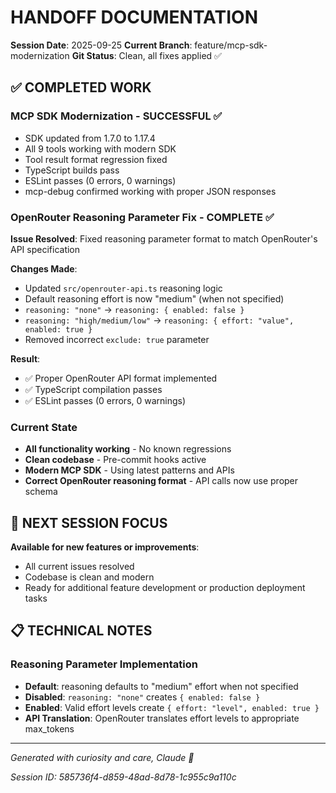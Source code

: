 # HANDOFF DOCUMENTATION

**Session Date**: 2025-09-25
**Current Branch**: feature/mcp-sdk-modernization
**Git Status**: Clean, all fixes applied ✅

## ✅ COMPLETED WORK

### **MCP SDK Modernization - SUCCESSFUL** ✅
- SDK updated from 1.7.0 to 1.17.4
- All 9 tools working with modern SDK
- Tool result format regression fixed
- TypeScript builds pass
- ESLint passes (0 errors, 0 warnings)
- mcp-debug confirmed working with proper JSON responses

### **OpenRouter Reasoning Parameter Fix - COMPLETE** ✅
**Issue Resolved**: Fixed reasoning parameter format to match OpenRouter's API specification

**Changes Made**:
- Updated `src/openrouter-api.ts` reasoning logic
- Default reasoning effort is now "medium" (when not specified)
- `reasoning: "none"` → `reasoning: { enabled: false }`
- `reasoning: "high/medium/low"` → `reasoning: { effort: "value", enabled: true }`
- Removed incorrect `exclude: true` parameter

**Result**:
- ✅ Proper OpenRouter API format implemented
- ✅ TypeScript compilation passes
- ✅ ESLint passes (0 errors, 0 warnings)

### **Current State**
- **All functionality working** - No known regressions
- **Clean codebase** - Pre-commit hooks active
- **Modern MCP SDK** - Using latest patterns and APIs
- **Correct OpenRouter reasoning format** - API calls now use proper schema

## 🎯 NEXT SESSION FOCUS

**Available for new features or improvements**:
- All current issues resolved
- Codebase is clean and modern
- Ready for additional feature development or production deployment tasks

## 📋 TECHNICAL NOTES

### **Reasoning Parameter Implementation**
- **Default**: reasoning defaults to "medium" effort when not specified
- **Disabled**: `reasoning: "none"` creates `{ enabled: false }`
- **Enabled**: Valid effort levels create `{ effort: "level", enabled: true }`
- **API Translation**: OpenRouter translates effort levels to appropriate max_tokens

---

*Generated with curiosity and care, Claude 🐾*

*Session ID: 585736f4-d859-48ad-8d78-1c955c9a110c*